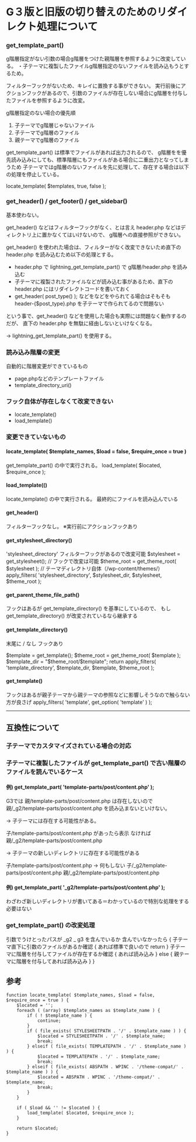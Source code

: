 # G３版と旧版の切り替えのためのリダイレクト処理について

### get_template_part()

g階層指定がない引数の場合g階層をつけた親階層を参照するように改変している。
・子テーマに複製したファイルg階層指定のないファイルを読み込もうとするため。

フィルターフックがないため、キレイに置換する事ができない。
実行前後にアクションフックがあるので、引数のファイルが存在しない場合にg階層を付与したファイルを参照するように改変。

g階層指定のない場合の優先順
1. 子テーマでg階層じゃないファイル
2. 子テーマでg階層のファイル
3. 親テーマでg階層のファイル

get_template_part() は標準でファイルがあれば出力されるので、
g階層をを優先読み込みにしても、標準階層にもファイルがある場合に二重出力となってしまうため
子テーマではg階層のないファイルを先に処理して、存在する場合は以下の処理を停止している。

locate_template( $templates, true, false );

### get_header() / get_footer() / get_sidebar()

基本使わない。

get_header() などはフィルターフックがなく、とは言え header.php などはディレクトリ上に置かなくてはいけないので、
g階層への直接参照ができない。

get_header() を使われた場合は、フィルターがなく改変できないため直下の header.php を読み込むため以下の処理とする。

* header.php で lightning_get_template_part() で g階層/header.php を読み込む
* 子テーマに複製されたファイルなどが読み込む事があるため、直下の header.php にはリダイレクトコードを書いておく
* get_header( post_type() ); などをなどをやられてる場合はそもそも header-{$post_type}.php を子テーマで作られてるので問題ない

という事で、get_header() などを使用した場合も実際には問題なく動作するのだが、
直下の header.php を無駄に経由しないといけなくなる。

→ lightning_get_template_part() を使用する。

### 読み込み階層の変更

自動的に階層変更ができているもの

* page.phpなどのテンプレートファイル
* template_directory_uri()

### フック自体が存在しなくて改変できない
* locate_template()
* load_template()

### 変更できていないもの






#### locate_template( $template_names, $load = false, $require_once = true )

get_template_part() の中で実行される。
load_template( $located, $require_once );

#### load_template(()

locate_template() の中で実行される。
最終的にファイルを読み込んでいる


#### get_header()

フィルターフックなし。
※実行前にアクションフックあり


#### get_stylesheet_directory()

'stylesheet_directory' フィルターフックがあるので改変可能
$stylesheet     = get_stylesheet(); // フックで改変は可能
$theme_root     = get_theme_root( $stylesheet ); // テーマディレクトリ自体（/wp-content/themes/）
apply_filters( 'stylesheet_directory', $stylesheet_dir, $stylesheet, $theme_root );

#### get_parent_theme_file_path()

フックはあるが get_template_directory() を基準にしているので、
もし get_template_directory() が改変されているなら継承する

#### get_template_directory() 

末尾に / なし
フックあり

$template     = get_template();
$theme_root   = get_theme_root( $template );
$template_dir = "$theme_root/$template";
return apply_filters( 'template_directory', $template_dir, $template, $theme_root );

#### get_template()

フックはあるが親子テーマから親テーマの参照などに影響しそうなので触らない方が良さげ
apply_filters( 'template', get_option( 'template' ) );



---

## 互換性について

### 子テーマでカスタマイズされている場合の対応

### 子テーマに複製したファイルが get_template_part() で古い階層のファイルを読んでいるケース

#### 例) get_template_part( 'template-parts/post/content.php' );

G3では 
親/template-parts/post/content.php は存在しないので
親/_g2/template-parts/post/content.php を読み込まないといけない。

→ 子テーマには存在する可能性がある。

子/template-parts/post/content.php があったら表示
なければ
親/_g2/template-parts/post/content.php

→ 子テーマの新しいディレクトリに存在する可能性がある

子/template-parts/post/content.php → 何もしない
子/_g2/template-parts/post/content.php
親/_g2/template-parts/post/content.php

#### 例) get_template_part( '_g2/template-parts/post/content.php' );

わざわざ新しいディレクトリが書いてある＝わかっているので特別な処理をする必要はない

### get_template_part() の改変処理

引数でうけとったパスが _g2 _ g3 を含んでいるか
含んでいなかったら {
    子テーマ直下に引数のファイルがあるか確認 {
        あれば標準で良いので return
    }
    子テーマに階層を付与してファイルが存在するか確認 {
        あれば読み込み
    } else {
        親テーマに階層を付与してあれば読み込み
    }
}


## 参考

```
function locate_template( $template_names, $load = false, $require_once = true ) {
	$located = '';
	foreach ( (array) $template_names as $template_name ) {
		if ( ! $template_name ) {
			continue;
		}
		if ( file_exists( STYLESHEETPATH . '/' . $template_name ) ) {
			$located = STYLESHEETPATH . '/' . $template_name;
			break;
		} elseif ( file_exists( TEMPLATEPATH . '/' . $template_name ) ) {
			$located = TEMPLATEPATH . '/' . $template_name;
			break;
		} elseif ( file_exists( ABSPATH . WPINC . '/theme-compat/' . $template_name ) ) {
			$located = ABSPATH . WPINC . '/theme-compat/' . $template_name;
			break;
		}
	}

	if ( $load && '' != $located ) {
		load_template( $located, $require_once );
	}

	return $located;
}
```

